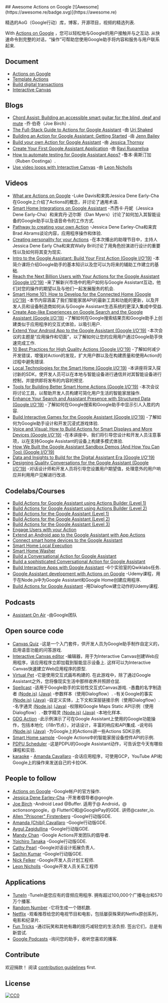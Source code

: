 <div class="github-widget" data-repo="ravirupareliya/awesome-actions-on-google"></div>
<script async src="https://pagead2.googlesyndication.com/pagead/js/adsbygoogle.js"></script><ins class="adsbygoogle" style="display:block" data-ad-client="ca-pub-6890694312814945" data-ad-slot="5473692530" data-ad-format="auto"  data-full-width-responsive="true"></ins><script>(adsbygoogle = window.adsbygoogle || []).push({});</script>
## Awesome Actions on Google  [![Awesome](https://awesome.re/badge.svg)](https://awesome.re)

精选的AoG（Google行动）库，博客，开源项目，视频的精选列表.

With [Actions on Google](https://developers.google.com/actions/) ，您可以轻松地与Google的用户接触并与之互动. 从快速命令到完整的对话，“操作”可帮助您使用Google助手将内容和服务与用户联系起来.



## Document

- [Actions on Google](https://developers.google.com/actions/)
- [Template Actions](https://developers.google.com/actions/templates/)
- [Build digital transactions](https://developers.google.com/actions/transactions/digital/dev-guide-digital)
- [Interactive Canvas](https://developers.google.com/actions/interactivecanvas)

## Blogs
- [Chord Assist: Building an accessible smart guitar for the blind, deaf and mute](https://medium.com/google-developer-experts/chord-assist-building-an-accessible-smart-guitar-for-the-mute-deaf-and-blind-4f81669ab663) -乔·伯奇（Joe Birch）.
- [The Full-Stack Guide to Actions for Google Assistant](https://medium.com/google-developer-experts/the-full-stack-guide-to-actions-for-google-assistant-e1765edd075b) -由 [Uri Shaked](https://twitter.com/UriShaked)
- [Building an Action for Google Assistant: Getting Started](https://www.raywenderlich.com/1217997-building-an-action-for-google-assistant-getting-started) -由 [Jenn Bailey](https://www.raywenderlich.com/u/invisigothcodegirl)
- [Build your own Action for Google Assistant](https://www.androidauthority.com/how-to-build-google-assistant-actions-877154/) -由 [Jessica Thornsy](https://www.androidauthority.com/author/jessicathornsby/)
- [Create Your First Google Assistant Application](https://android.jlelse.eu/create-your-first-google-assitant-application-9a51cea37728) -由 [Ravi Rupareliya](https://twitter.com/ravi_rupareliya)
- [How to automate testing for Google Assistant Apps?](https://xebia.com/blog/how-to-automate-testing-for-google-assistant-apps/) -鲁本·奥斯汀加（Ruben Oostinga）.
- [Use video loops with Interactive Canvas](https://medium.com/google-developers/use-video-loops-with-interactive-canvas-dc7503e95c6a) -由 [Leon Nicholls](https://twitter.com/TheLeonNicholls)

## Videos
- [What are Actions on Google](https://youtu.be/D-lhorsDlUQ) -Luke Davis和来宾Jessica Dene Early-Cha在Google上介绍了Actions的概念，并讨论了通用术语.
- [Smart Home Integrations on Google Assistant](https://youtu.be/cxABjSOa6RY) -杰西卡·丹妮（Jessica Dene Early-Cha）和来宾丹·迈尔斯（Dan Myers）讨论了如何加入其智能设备的Google助手以及语音命令的工作方式.
- [Pathway to creating your own Action](https://youtu.be/Jy4CsxNafeE) -Jessica Dene Earley-Cha和来宾Brad Abrams谈论内容，应用程序操作和体验. 
- [Creating personality for your Actions](https://youtu.be/dh_mixqvrP0) -在本次播出的助理节目中，主持人Jessica Dene Early Cha和来宾Wally Brill讨论了用角色扮演进行设计的重要性以及如何将其变为现实.
- [Intro to the Google Assistant: Build Your First Action (Google I/O'19)](https://youtu.be/dpNrq_wiqGs) -本简介课将介绍Google助手的基本知识以及您可以为将来的辅助工作建立的基础.
- [Reach the Next Billion Users with Your Actions for the Google Assistant (Google I/O'19)](https://youtu.be/ak6Uj02DTjk) -来了解新兴市场中的用户如何与Google Assistant互动，他们对您的操作的期望以及与他们一起发展服务的机会.
- [Smart Home 101: How to Develop for the Connected Home (Google I/O'19)](https://youtu.be/SJ2KYVKfURA) -本节内容涵盖了我们智能家居API的最新工具和功能的更新，以及开发人员和设备制造商如何从与Google Assistant生态系统的更深入集成中受益.
- [Create App-like Experiences on Google Search and the Google Assistant (Google I/O'19)](https://youtu.be/0Hyt7gjHYO4) -了解如何在Google搜索结果页和Google助手上创建类似于应用程序的交互式体验，以吸引用户.
- [Extend Your Android App to the Google Assistant (Google I/O'19)](https://youtu.be/vQALSeGy9aY) -本次会议的主题是“应用操作和切面”，以了解如何让您的应用用户通过Google助手快速完成工作.
- [10 Best Practices for High Quality Actions (Google I/O'19)](https://youtu.be/oo5dFEW0Vk8) -了解如何减少开发错误，增强对Action的发现，扩大用户群以及在构建质量和使用Action的过程中避免错误.
- [Local Technologies for the Smart Home (Google I/O'19)](https://youtu.be/Y6Ue5hQ9meM) -本讲座将深入探讨新的SDK，使开发人员可以在本地与智能设备进行通信并对其智能设备进行控制，并提供即将发布的内容的预览.
- [Tools for Building Better Smart Home Actions (Google I/O'19)](https://youtu.be/1I-7lpZu_PA) -本次会议将讨论工具，以帮助开发人员构建可简化用户生活的智能家居操作.
- [Enhance Your Search and Assistant Presence with Structured Data (Google I/O'19)](https://youtu.be/GR1j2ADyGvA) -了解如何在Google搜索和Google助手中显示引人入胜的内容.
- [Build Interactive Games for the Google Assistant (Google I/O'19)](https://youtu.be/J8lsvvJ21Ok) -了解如何为Google助手设计和开发沉浸式游戏体验.
- [Voice and Visual: How to Build Actions for Smart Displays and More Devices (Google I/O'19)](https://youtu.be/Oh4lCL05XWc) -在本讲座中，我们将引导您设计和开发人员注意事项，以在支持Google Assistant的设备上构建多模式体验.
- [How We Built the Google Assistant Sandbox Demos (And How You Can Too) (Google I/O'19)](https://youtu.be/w2wDR8rr0Hk) 
- [Data and Insights to Build for the Digital Assistant Era (Google I/O'19)](https://youtu.be/b3nDCC2K3rY)
- [Designing Quality Conversations for the Google Assistant (Google I/O'19)](https://youtu.be/ZRjkSqVedfY) -对话设计师和开发人员将引导您设置用户期望值，处理意外的用户响应并利用用户见解进行改进.

## Codelabs/Courses
- [Build Actions for Google Assistant using Actions Builder (Level 1)](https://codelabs.developers.google.com/codelabs/actions-builder-1/index.html)
- [Build Actions for Google Assistant using Actions Builder (Level 2)](https://codelabs.developers.google.com/codelabs/actions-builder-2/index.html)
- [Build Actions for the Google Assistant (Level 1)](https://codelabs.developers.google.com/codelabs/actions-1/index.html)
- [Build Actions for the Google Assistant (Level 2)](https://codelabs.developers.google.com/codelabs/actions-2/index.html)
- [Build Actions for the Google Assistant (Level 3)](https://codelabs.developers.google.com/codelabs/actions-3/index.html)
- [Engage Users with your Action](https://codelabs.developers.google.com/codelabs/actions-user-engagement/index.html)
- [Extend an Android app to the Google Assistant with App Actions](https://codelabs.developers.google.com/codelabs/appactions/index.html)
- [Connect smart home devices to the Google Assistant](https://codelabs.developers.google.com/codelabs/smarthome-washer/index.html)
- [Smart Home Local Execution](https://codelabs.developers.google.com/codelabs/smarthome-local/index.html)
- [Smart Home Washer](https://codelabs.developers.google.com/codelabs/smarthome-washer/index.html)
- [Build a Conversational Action for Google Assistant](https://codelabs.developers.google.com/codelabs/actions-1)
- [Build a sophisticated Conversational Action for Google Assistant](https://codelabs.developers.google.com/codelabs/actions-2)
- [Build Interactive Apps with Google Assistant](https://www.qwiklabs.com/quests/61) -6个实验室的Qwiklabs任务.
- [Google Assistant development with Actions on Google](https://www.udemy.com/course/actions-on-google-app-google-assistant/) -Udemy课程，用于在Node.js中为Google Assistant和Google Home创建应用程序.
- [Build Actions for Google Assistant](https://www.udemy.com/course/buildactionsforgoogleassistant/) -用Dialogflow建立动作的Udemy课程.

## Podcasts
- [Assistant On Air](https://podcasts.google.com/?feed=aHR0cHM6Ly9hY3Rpb25zb25nb29nbGUubGlic3luLmNvbS9yc3M&ved=0CAAQ4aUDahcKEwiQruG2mJTnAhUAAAAAHQAAAAAQAQ) -由Google团队

## Open source code
- [Canvas Quiz](https://github.com/googlecreativelab/aog-canvas-quiz) -这是一个入门套件，供开发人员为Google助手制作自定义的，启用语音功能的问答游戏.
- [Interactive Canvas editor](https://github.com/actions-on-google-labs/interactive-canvas-editor-nodejs)  -编辑器，用于为Interactive Canvas创建Web应用程序，该应用程序立即加载到智能显示设备上. 这样可以为Interactive Canvas快速建立Web应用程序的原型.
- [Virtual Pet](https://github.com/actions-on-google-labs/virtual-pet-game-nodejs)  -它是使用交互式画布构建的. 在此游戏中，除了通过Google Assistant之外，您将像现实生活中那样收养并照顾仓鼠.
- [Spellcast](https://github.com/actions-on-google-labs/dialogflow-spellcast-nodejs) -适用于Google助手的实验性交互式Canvas游戏.
-愚蠢的名字制造者 [(Node.js)](https://github.com/actions-on-google/dialogflow-silly-name-maker-webhook-nodejs) [(Java)](https://github.com/actions-on-google/dialogflow-silly-name-maker-webhook-java) -参数样本（使用Dialogflow）.
-有关Google的事实 [(Node.js)](https://github.com/actions-on-google/dialogflow-facts-about-google-nodejs) [(Java)](https://github.com/actions-on-google/dialogflow-silly-name-maker-webhook-java) -自定义实体，上下文和深层链接示例（使用Dialogflow）.
-名字通灵 [(Node.js)](https://github.com/actions-on-google/dialogflow-name-psychic-nodejs) [(Java)](https://github.com/actions-on-google/dialogflow-name-psychic-java) -权限和Google Maps Static API示例（使用Dialogflow）.
-数字精灵 [(Node.js)](https://github.com/actions-on-google/dialogflow-number-genie-nodejs) [(Java)](https://github.com/actions-on-google/dialogflow-number-genie-java) -本地化样本.
- [GDG Action](https://github.com/actions-on-google/dialogflow-gdg-nodejs) -此示例演示了可在Google Assistant上使用的Google功能操作，包括本地化（i18n节点），对话设计，丰富的响应和API集成.
-说号码 [(Node.js)](https://github.com/actions-on-google/actionssdk-say-number-nodejs) [(Java)](https://github.com/actions-on-google/actionssdk-say-number-java) -为Google上的Actions讲一些Actions SDK示例.
- [Smart Home sample](https://github.com/actions-on-google/smart-home-nodejs) -Google Actions中的智能家居设备控件API的示例.
- [PDPU Scheduler](https://github.com/nish17/scheduler) -这是PDPU的Google Assistant动作，可告诉您今天有哪些课程和实验.
- [karaoke](https://github.com/amdcaruso/karaoke) - [Amanda Cavallaro](https://github.com/amdcaruso) -会话应用程序，可使用GCP，YouTube API和Google上的操作来发送自己的卡拉OK.

## People to follow
- [Actions on Google](https://twitter.com/actionsongoogle) -Google帐户的官方操作.
- [Jessica Dene Earley-Cha](https://twitter.com/chatasweetie) -开发者倡导者@google.
- [Joe Birch](https://twitter.com/hitherejoe)  -Android Lead @Buffer. 适用于@ Android，@ actionsongoogle，@ FlutterIO和@GooglePay的GDE. 讲师@caster_io.
- [Allen "Prisoner" Firstenberg](https://twitter.com/afirstenberg) -Google行动版GDE.
- [Amanda (Chibi) Cavallaro](https://twitter.com/chibichibibr) -Google行动版GDE.
- [Aygul Zagidullina](https://twitter.com/aygul) -Google行动版GDE.
- [Mandy Chan](https://twitter.com/MandyChanNYC) -Google Actions开发团队的倡导者.
- [Yoichiro Tanaka](https://twitter.com/yoichiro) -Google行动版GDE.
- [Cathy Pearl](https://twitter.com/cpearl42) -Google对话设计拓展负责人.
- [Sachin Kumar](https://twitter.com/sachin_atk) -Google行动版GDE.
- [Nick Felker](https://twitter.com/handnf) -Google开发人员计划工程师.
- [Leon Nicholls](https://twitter.com/TheLeonNicholls) -Google开发人员关系工程师

## Applications
- [TuneIn](https://assistant.google.com/services/a/uid/000000c9bec03997)  -TuneIn是您应有的音频应用程序. 拥有超过100,000个广播电台和570万个播客.
- [Random Number](https://assistant.google.com/services/a/uid/0000003b4796e827) -它将生成一个随机数.
- [Netflix](https://assistant.google.com/services/a/uid/0000002a8e07d537) -观看推荐给您的电视节目和电影，包括屡获殊荣的Netflix原创系列，电影和纪录片.
- [Fun Tricks](https://assistant.google.com/services/a/uid/00000038e95bb789)  -通过玩笑和其他有趣的技巧减轻您的生活负担. 签出它们，总是有新尝试.
- [Google Podcasts](https://assistant.google.com/services/a/uid/000000e0ea9c992f) -询问您的助手，收听您喜欢的播客.

## Contribute

欢迎捐款！ 阅读 [contribution guidelines](https://github.com/ravirupareliya/awesome-actions-on-google/blob/master/contributing.md) first.

## License

[![CC0](https://mirrors.creativecommons.org/presskit/buttons/88x31/svg/cc-zero.svg)](https://creativecommons.org/publicdomain/zero/1.0/)

